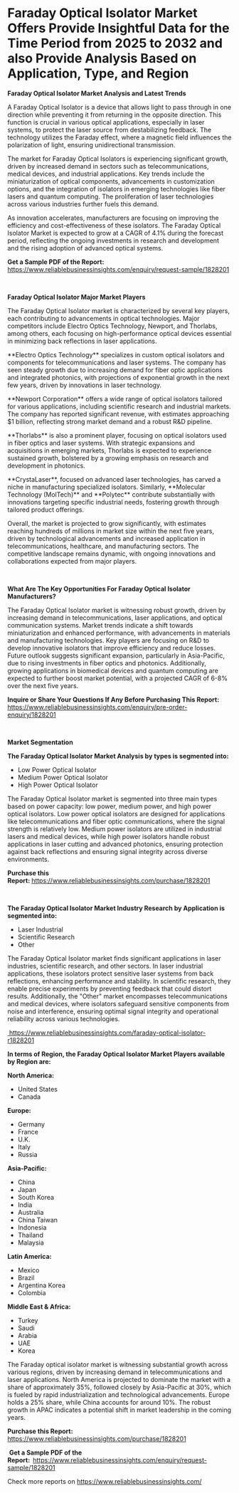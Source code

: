 <p><h1>Faraday Optical Isolator Market Offers Provide Insightful Data for the Time Period from 2025 to 2032 and also Provide Analysis Based on Application, Type, and Region</h1></p><p><strong>Faraday Optical Isolator Market Analysis and Latest Trends</strong></p>
<p><p>A Faraday Optical Isolator is a device that allows light to pass through in one direction while preventing it from returning in the opposite direction. This function is crucial in various optical applications, especially in laser systems, to protect the laser source from destabilizing feedback. The technology utilizes the Faraday effect, where a magnetic field influences the polarization of light, ensuring unidirectional transmission.</p><p>The market for Faraday Optical Isolators is experiencing significant growth, driven by increased demand in sectors such as telecommunications, medical devices, and industrial applications. Key trends include the miniaturization of optical components, advancements in customization options, and the integration of isolators in emerging technologies like fiber lasers and quantum computing. The proliferation of laser technologies across various industries further fuels this demand.</p><p>As innovation accelerates, manufacturers are focusing on improving the efficiency and cost-effectiveness of these isolators. The Faraday Optical Isolator Market is expected to grow at a CAGR of 4.1% during the forecast period, reflecting the ongoing investments in research and development and the rising adoption of advanced optical systems.</p></p>
<p><strong>Get a Sample PDF of the Report:&nbsp;</strong> <a href="https://www.reliablebusinessinsights.com/enquiry/request-sample/1828201?utm_campaign=3256&utm_medium=2&utm_source=Github&utm_content=ia&utm_term=09042025&utm_id=faraday-optical-isolator">https://www.reliablebusinessinsights.com/enquiry/request-sample/1828201</a></p>
<p>&nbsp;</p>
<p><strong>Faraday Optical Isolator Major Market Players</strong></p>
<p><p>The Faraday Optical Isolator market is characterized by several key players, each contributing to advancements in optical technologies. Major competitors include Electro Optics Technology, Newport, and Thorlabs, among others, each focusing on high-performance optical devices essential in minimizing back reflections in laser applications. </p><p>**Electro Optics Technology** specializes in custom optical isolators and components for telecommunications and laser systems. The company has seen steady growth due to increasing demand for fiber optic applications and integrated photonics, with projections of exponential growth in the next few years, driven by innovations in laser technology.</p><p>**Newport Corporation** offers a wide range of optical isolators tailored for various applications, including scientific research and industrial markets. The company has reported significant revenue, with estimates approaching $1 billion, reflecting strong market demand and a robust R&D pipeline. </p><p>**Thorlabs** is also a prominent player, focusing on optical isolators used in fiber optics and laser systems. With strategic expansions and acquisitions in emerging markets, Thorlabs is expected to experience sustained growth, bolstered by a growing emphasis on research and development in photonics.</p><p>**CrystaLaser**, focused on advanced laser technologies, has carved a niche in manufacturing specialized isolators. Similarly, **Molecular Technology (MolTech)** and **Polytec** contribute substantially with innovations targeting specific industrial needs, fostering growth through tailored product offerings. </p><p>Overall, the market is projected to grow significantly, with estimates reaching hundreds of millions in market size within the next five years, driven by technological advancements and increased application in telecommunications, healthcare, and manufacturing sectors. The competitive landscape remains dynamic, with ongoing innovations and collaborations expected from major players.</p></p>
<p>&nbsp;</p>
<p><strong>What Are The Key Opportunities For Faraday Optical Isolator Manufacturers?</strong></p>
<p><p>The Faraday Optical Isolator market is witnessing robust growth, driven by increasing demand in telecommunications, laser applications, and optical communication systems. Market trends indicate a shift towards miniaturization and enhanced performance, with advancements in materials and manufacturing technologies. Key players are focusing on R&D to develop innovative isolators that improve efficiency and reduce losses. Future outlook suggests significant expansion, particularly in Asia-Pacific, due to rising investments in fiber optics and photonics. Additionally, growing applications in biomedical devices and quantum computing are expected to further boost market potential, with a projected CAGR of 6-8% over the next five years.</p></p>
<p><strong>Inquire or Share Your Questions If Any Before Purchasing This Report:</strong> <a href="https://www.reliablebusinessinsights.com/enquiry/pre-order-enquiry/1828201?utm_campaign=3256&utm_medium=2&utm_source=Github&utm_content=ia&utm_term=09042025&utm_id=faraday-optical-isolator">https://www.reliablebusinessinsights.com/enquiry/pre-order-enquiry/1828201</a></p>
<p>&nbsp;</p>
<p><strong>Market Segmentation</strong></p>
<p><strong>The Faraday Optical Isolator Market Analysis by types is segmented into:</strong></p>
<p><ul><li>Low Power Optical Isolator</li><li>Medium Power Optical Isolator</li><li>High Power Optical Isolator</li></ul></p>
<p><p>The Faraday Optical Isolator market is segmented into three main types based on power capacity: low power, medium power, and high power optical isolators. Low power optical isolators are designed for applications like telecommunications and fiber optic communications, where the signal strength is relatively low. Medium power isolators are utilized in industrial lasers and medical devices, while high power isolators handle robust applications in laser cutting and advanced photonics, ensuring protection against back reflections and ensuring signal integrity across diverse environments.</p></p>
<p><strong>Purchase this Report:&nbsp;</strong><a href="https://www.reliablebusinessinsights.com/purchase/1828201?utm_campaign=3256&utm_medium=2&utm_source=Github&utm_content=ia&utm_term=09042025&utm_id=faraday-optical-isolator">https://www.reliablebusinessinsights.com/purchase/1828201</a></p>
<p>&nbsp;</p>
<p><strong>The Faraday Optical Isolator Market Industry Research by Application is segmented into:</strong></p>
<p><ul><li>Laser Industrial</li><li>Scientific Research</li><li>Other</li></ul></p>
<p><p>The Faraday Optical Isolator market finds significant applications in laser industries, scientific research, and other sectors. In laser industrial applications, these isolators protect sensitive laser systems from back reflections, enhancing performance and stability. In scientific research, they enable precise experiments by preventing feedback that could distort results. Additionally, the "Other" market encompasses telecommunications and medical devices, where isolators safeguard sensitive components from noise and interference, ensuring optimal signal integrity and operational reliability across various technologies.</p></p>
<p><a href="https://www.reliablebusinessinsights.com/faraday-optical-isolator-r1828201?utm_campaign=3256&utm_medium=2&utm_source=Github&utm_content=ia&utm_term=09042025&utm_id=faraday-optical-isolator">&nbsp;https://www.reliablebusinessinsights.com/faraday-optical-isolator-r1828201</a></p>
<p><strong>In terms of Region, the Faraday Optical Isolator Market Players available by Region are:</strong></p>
<p>
    <p> <strong> North America: </strong>
        <ul>
            <li>United States</li>
            <li>Canada</li>
        </ul>
        </p> 
    <p> <strong> Europe: </strong>
        <ul>
            <li>Germany</li>
            <li>France</li>
            <li>U.K.</li>
            <li>Italy</li>
            <li>Russia</li>
        </ul>
        </p> 
    <p> <strong> Asia-Pacific: </strong>
        <ul>
            <li>China</li>
            <li>Japan</li>
            <li>South Korea</li>
            <li>India</li>
            <li>Australia</li>
            <li>China Taiwan</li>
            <li>Indonesia</li>
            <li>Thailand</li>
            <li>Malaysia</li>
        </ul>
        </p> 
    <p> <strong> Latin America: </strong>
        <ul>
            <li>Mexico</li>
            <li>Brazil</li>
            <li>Argentina Korea</li>
            <li>Colombia</li>
        </ul>
        </p> 
    <p> <strong> Middle East & Africa: </strong>
        <ul>
            <li>Turkey</li>
            <li>Saudi</li>
            <li>Arabia</li>
            <li>UAE</li>
            <li>Korea</li>
        </ul>
    </p>
    </p>
<p><p>The Faraday optical isolator market is witnessing substantial growth across various regions, driven by increasing demand in telecommunications and laser applications. North America is projected to dominate the market with a share of approximately 35%, followed closely by Asia-Pacific at 30%, which is fueled by rapid industrialization and technological advancements. Europe holds a 25% share, while China accounts for around 10%. The robust growth in APAC indicates a potential shift in market leadership in the coming years.</p></p>
<p><strong>Purchase this Report: </strong><a href="https://www.reliablebusinessinsights.com/purchase/1828201?utm_campaign=3256&utm_medium=2&utm_source=Github&utm_content=ia&utm_term=09042025&utm_id=faraday-optical-isolator">https://www.reliablebusinessinsights.com/purchase/1828201</a></p>
<p>&nbsp;<strong>Get a Sample PDF of the Report:&nbsp;&nbsp;</strong><a href="https://www.reliablebusinessinsights.com/enquiry/request-sample/1828201?utm_campaign=3256&utm_medium=2&utm_source=Github&utm_content=ia&utm_term=09042025&utm_id=faraday-optical-isolator">https://www.reliablebusinessinsights.com/enquiry/request-sample/1828201</a></p>
<p><strong></strong></p>
<p>Check more reports on <a href="https://www.reliablebusinessinsights.com/?utm_campaign=3256&utm_medium=2&utm_source=Github&utm_content=ia&utm_term=09042025&utm_id=faraday-optical-isolator">https://www.reliablebusinessinsights.com/</a></p>